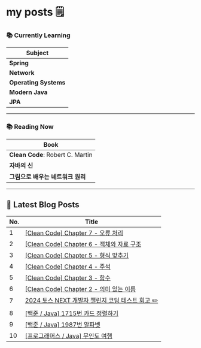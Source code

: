 # my posts 🗒️

### 📚 Currently Learning

| Subject            |
|--------------------|
| **Spring**          |
| **Network**         |
| **Operating Systems** |
| **Modern Java**     |
| **JPA**             |

---

### 📚 Reading Now

| Book                                   |
|----------------------------------------|
| **Clean Code**: Robert C. Martin       |
| **자바의 신**                           |
| **그림으로 배우는 네트워크 원리**         |

---

## 📕 Latest Blog Posts

| No. | Title                              |
|-----|------------------------------------|
| 1 | [[Clean Code] Chapter 7 - 오류 처리](https://hoojjang.tistory.com/13) |
| 2 | [[Clean Code] Chapter 6 - 객체와 자료 구조](https://hoojjang.tistory.com/12) |
| 3 | [[Clean Code] Chapter 5 - 형식 맞추기](https://hoojjang.tistory.com/11) |
| 4 | [[Clean Code] Chapter 4 - 주석](https://hoojjang.tistory.com/10) |
| 5 | [[Clean Code] Chapter 3 - 함수](https://hoojjang.tistory.com/9) |
| 6 | [[Clean Code] Chapter 2 - 의미 있는 이름](https://hoojjang.tistory.com/8) |
| 7 | [2024 토스 NEXT 개발자 챌린지 코딩 테스트 회고 ✏️](https://hoojjang.tistory.com/7) |
| 8 | [[백준 / Java] 1715번 카드 정렬하기](https://hoojjang.tistory.com/6) |
| 9 | [[백준 / Java] 1987번 알파벳](https://hoojjang.tistory.com/4) |
| 10 | [[프로그래머스 / Java] 무인도 여행](https://hoojjang.tistory.com/3) |
